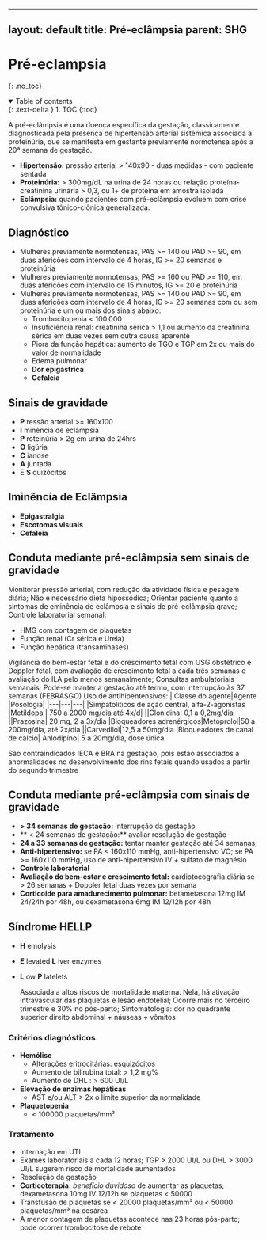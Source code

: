 
---
layout: default
title: Pré-eclâmpsia
parent: SHG
---
# Pré-eclampsia
{: .no_toc}

<details open markdown="block">
  <summary>
    Table of contents
  </summary>
  {: .text-delta }
1. TOC
{:toc}
</details>

A pré-eclâmpsia é uma doença específica da gestação, classicamente diagnosticada pela presença de hipertensão arterial sistêmica associada a proteinúria, que se manifesta em gestante previamente normotensa após a 20ª semana de gestação.
- **Hipertensão:** pressão arterial > 140x90 - duas medidas - com paciente sentada
- **Proteinúria:** > 300mg/dL na urina de 24 horas ou relação proteína-creatinina urinária > 0,3, ou 1+ de proteína em amostra isolada
- **Eclâmpsia:** quando pacientes com pré-eclâmpsia evoluem com crise convulsiva tônico-clônica generalizada.

## Diagnóstico 
- Mulheres previamente normotensas, PAS >= 140 ou PAD >= 90, em duas aferições com intervalo de 4 horas, IG >= 20 semanas e proteinúria
- Mulheres previamente normotensas, PAS >= 160 ou PAD >= 110, em duas aferições com intervalo de 15 minutos, IG >= 20 e proteinúria
- Mulheres previamente normotensas, PAS >= 140 ou PAD >= 90, em duas aferições com intervalo de 4 horas, IG >= 20 semanas com ou sem proteinúria e um ou mais dos sinais abaixo:
	- Trombocitopenia < 100.000
	- Insuficiência renal: creatinina sérica > 1,1 ou aumento da creatinina sérica em duas vezes sem outra causa aparente
	- Piora da função hepática: aumento de TGO e TGP em 2x ou mais do valor de normalidade
	- Edema pulmonar
	- **Dor epigástrica**
	- **Cefaleia**
	
## Sinais de gravidade
- **P** ressão arterial >= 160x100
- **I** minência de eclâmpsia
- **P** roteinúria > 2g em urina de 24hrs
- **O** ligúria
- **C** ianose
- **A** juntada
- E **S** quizócitos

## Iminência de Eclâmpsia
- **Epigastralgia**
- **Escotomas visuais**
- **Cefaleia**

## Conduta mediante pré-eclâmpsia sem sinais de gravidade
Monitorar pressão arterial, com redução da atividade física e pesagem diária;
Não é necessário dieta hipossódica;
Orientar paciente quanto a sintomas de eminência de eclâmpsia e sinais de pré-eclâmpsia grave;
Controle laboratorial semanal:
- HMG com contagem de plaquetas
- Função renal (Cr sérica e Ureia)
- Função hepática (transaminases)

Vigilância do bem-estar fetal e do crescimento fetal com USG obstétrico e Doppler fetal, com avaliação de crescimento fetal a cada três semanas e avaliação do ILA pelo menos semanalmente;
Consultas ambulatoriais semanais;
Pode-se manter a gestação até termo, com interrupção às 37 semanas (FEBRASGO)
Uso de antihipentensivos:
| Classe do agente|Agente |Posologia|
|---|---|---|
|Simpatolíticos de ação central, alfa-2-agonistas |Metildopa | 750 a 2000 mg/dia até 4x/d|
||Clonidina| 0,1 a 0,2mg/dia
||Prazosina| 20 mg, 2 a 3x/dia
|Bloqueadores adrenérgicos|Metoprolol|50 a 200mg/dia, até 2x/dia
||Carvedilol|12,5 a 50mg/dia
|Bloqueadores de canal de cálcio| Anlodipino| 5 a 20mg/dia, dose única

São contraindicados IECA e BRA na gestação, pois estão associados a anormalidades no desenvolvimento dos rins fetais quando usados a partir do segundo trimestre
## Conduta mediante pré-eclâmpsia com sinais de gravidade
- **> 34 semanas de gestação:** interrupção da gestação
- ** < 24 semanas de gestação:** avaliar resolução de gestação
- **24 a 33 semanas de gestação:** tentar manter gestação até 34 semanas;
- **Anti-hipertensivo:** se PA < 160x110 mmHg, anti-hipertensivo VO; se PA >= 160x110 mmHg, uso de anti-hipertensivo IV + sulfato de magnésio
- **Controle laboratorial**
- **Avaliação do bem-estar e crescimento fetal:** cardiotocografia diária se > 26 semanas + Doppler fetal duas vezes por semana
- **Corticoide para amadurecimento pulmonar:** betametasona 12mg IM 24/24h por 48h, ou dexametasona 6mg IM 12/12h por 48h


## Síndrome HELLP
- **H** emolysis
- **E** levated **L** iver enzymes
- **L** ow **P** latelets

	Associada a altos riscos de mortalidade materna.
Nela, há ativação intravascular das plaquetas e lesão endotelial;
Ocorre mais no terceiro trimestre e 30% no pós-parto;
Sintomatologia: dor no quadrante superior direito abdominal + náuseas + vômitos
### Critérios diagnósticos
- **Hemólise**
	- Alterações eritrocitárias: esquizócitos
	- Aumento de bilirubina total: > 1,2 mg%
	- Aumento de DHL : > 600 UI/L
- **Elevação de enzimas hepáticas**
	- AST e/ou ALT > 2x o limite superior da normalidade
- **Plaquetopenia**
	- < 100000 plaquetas/mm³

### Tratamento
- Internação em UTI
- Exames laboratoriais a cada 12 horas; TGP > 2000 UI/L ou DHL > 3000 UI/L sugerem risco de mortalidade aumentados
- Resolução da gestação
- **Corticoterapia:** *benefício duvidoso* de aumentar as plaquetas; dexametasona 10mg IV 12/12h se plaquetas < 50000
- Transfusão de plaquetas se < 20000 plaquetas/mm³ ou < 50000 plaquetas/mm³ na cesárea
- A menor contagem de plaquetas acontece nas 23 horas pós-parto; pode ocorrer trombocitose de rebote
<!--stackedit_data:
eyJoaXN0b3J5IjpbLTg0NjM2MTQ2OCwxMjAxMzgyNCwtMTczMj
UwNDk5MV19
-->